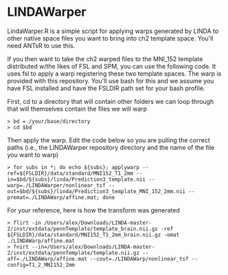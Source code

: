 # LINDAWarper
LindaWarper.R is a simple script for applying warps generated by LINDA to other native space files you want to bring into ch2 template space. You'll need ANTsR to use this.

If you then want to take the ch2 warped files to the MNI_152 template distributed w/the likes of FSL and SPM, you can use the following code. It uses fsl to apply a warp registering these two template spaces. The warp is provided with this repository. You'll use bash for this and we assume you have FSL installed and have the FSLDIR path set for your bash profile.

First, cd to a directory that will contain other folders we can loop through that will themselves contain the files we will warp

	> bd = /your/base/directory
	> cd $bd

Then apply the warp. Edit the code below so you are pulling the correct paths (i.e., the LINDAWarper repository directory and the name of the file you want to warp)

	> for subs in *; do echo ${subs}; applywarp --ref=${FSLDIR}/data/standard/MNI152_T1_2mm --in=$bd/${subs}/linda/Prediction3_template.nii --warp=./LINDAWarper/nonlinear_tsf --out=$bd/${subs}/linda/Prediction3_template_MNI_152_2mm.nii --premat=./LINDAWarp/affine.mat; done

For your reference, here is how the transform was generated

	> flirt -in /Users/alex/Downloads/LINDA-master-2/inst/extdata/pennTemplate/template_brain.nii.gz -ref ${FSLDIR}/data/standard/MNI152_T1_2mm_brain.nii.gz -omat ./LINDAWarp/affine.mat
	> fnirt --in=/Users/alex/Downloads/LINDA-master-2/inst/extdata/pennTemplate/template.nii.gz --aff=./LINDAWarp/affine.mat --cout=./LINDAWarp/nonlinear_tsf --config=T1_2_MNI152_2mm
